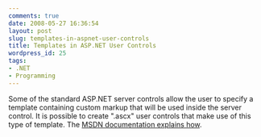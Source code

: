 ```yaml
---
comments: true
date: 2008-05-27 16:36:54
layout: post
slug: templates-in-aspnet-user-controls
title: Templates in ASP.NET User Controls
wordpress_id: 25
tags:
- .NET
- Programming
---
```


Some of the standard ASP.NET server controls allow the user to specify a template containing custom markup that will be used inside the server control. It is possible to create ".ascx" user controls that make use of this type of template. The [MSDN documentation explains how](http://msdn.microsoft.com/en-us/library/36574bf6.aspx).

